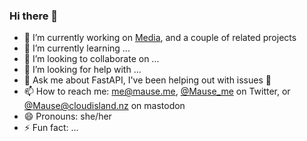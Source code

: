### Hi there 👋

- 🔭 I’m currently working on [Media](https://github.com/Mause/media), and a couple of related projects
- 🌱 I’m currently learning ...
- 👯 I’m looking to collaborate on ...
- 🤔 I’m looking for help with ...
- 💬 Ask me about FastAPI, I've been helping out with issues 🙂
- 📫 How to reach me: me@mause.me, [@Mause_me](https://twitter.com/mause_me) on Twitter, or [@Mause@cloudisland.nz](https://cloudisland.nz/web/accounts/11981) on mastodon
- 😄 Pronouns: she/her
- ⚡ Fun fact: ...
